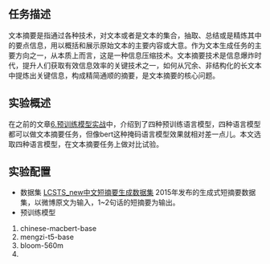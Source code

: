 ## 任务描述
文本摘要是指通过各种技术，对文本或者是文本的集合，抽取、总结或是精炼其中的要点信息，用以概括和展示原始文本的主要内容或大意。作为文本生成任务的主要方向之一，从本质上而言，这是一种信息压缩技术。文本摘要技术是信息爆炸时代，提升人们获取有效信息效率的关键技术之一，如何从冗余、非结构化的长文本中提炼出关键信息，构成精简通顺的摘要，是文本摘要的核心问题。
## 实验概述
在之前的文章[6.预训练模型实战](6.预训练模型实战.md)中，介绍到了四种预训练语言模型，四种语言模型都可以做文本摘要任务，但像bert这种掩码语言模型效果就相对差一点儿。本文选取四种语言模型，在文本摘要任务上做对比试验。
## 实验配置
- 数据集
[LCSTS_new中文短摘要生成数据集](https://www.luge.ai/#/luge/dataDetail?id=10)
2015年发布的生成式短摘要数据集，以微博原文为输入，1~2句话的短摘要为输出。
- 预训练模型
1. chinese-macbert-base
2. mengzi-t5-base
3. bloom-560m
4. 